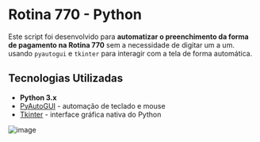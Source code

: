 
# Rotina 770 - Python

Este script foi desenvolvido para **automatizar o preenchimento da forma de pagamento na Rotina 770** sem a necessidade de digitar um a um.  
usando `pyautogui` e `tkinter` para interagir com a tela de forma automática.

## Tecnologias Utilizadas
- **Python 3.x**
- [PyAutoGUI](https://pyautogui.readthedocs.io/) - automação de teclado e mouse
- [Tkinter](https://docs.python.org/3/library/tkinter.html) - interface gráfica nativa do Python


![image](https://github.com/user-attachments/assets/b901deb2-57f3-468b-8f82-411190288810)
